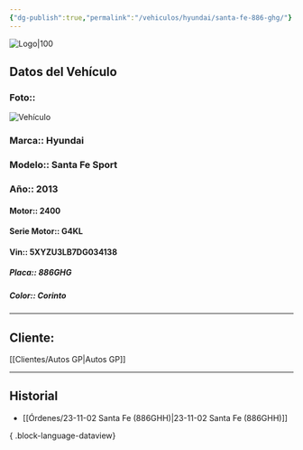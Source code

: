 ```yaml
---
{"dg-publish":true,"permalink":"/vehiculos/hyundai/santa-fe-886-ghg/"}
---
```


![Logo|100](http://drive.google.com/uc?export=view&id=137fl3TIZ0-PU8b-Pt0bsjclwHub_u78G)

## Datos del Vehículo 
### Foto:: 
![Vehículo](http://drive.google.com/uc?export=view&id=1-B9KbIZSALdXTA5OANzbFVlaxlmu9xWr)

### Marca:: Hyundai
### Modelo:: Santa Fe Sport
### Año:: 2013
#### Motor:: 2400
#### Serie Motor:: G4KL
#### Vin:: 5XYZU3LB7DG034138
##### Placa:: 886GHG
##### Color:: Corinto
---

## Cliente:

[[Clientes/Autos GP\|Autos GP]]

---

## Historial

- [[Órdenes/23-11-02 Santa Fe (886GHH)\|23-11-02 Santa Fe (886GHH)]]

{ .block-language-dataview} 